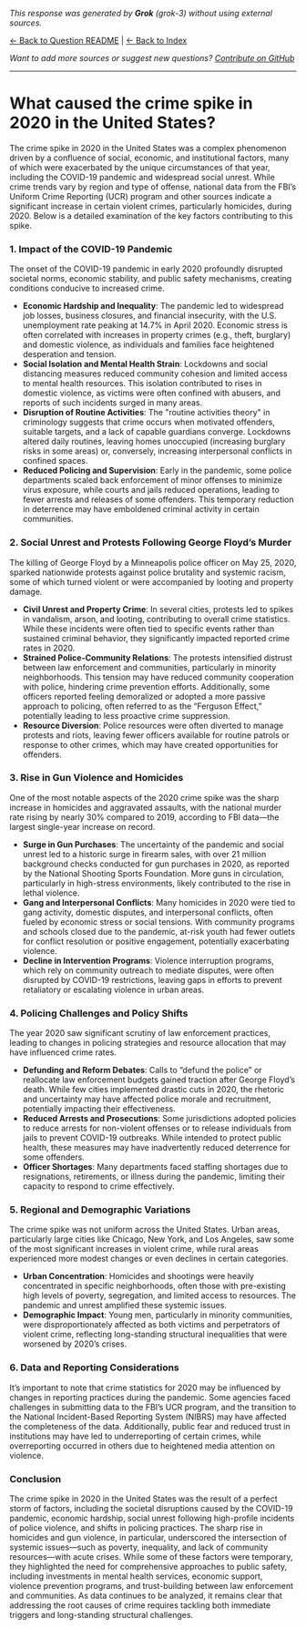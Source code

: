 <!-- 
Generated by: grok
Model: grok-3
Prompt type: default
Generated at: 2025-06-12T11:02:16.114239
-->

*This response was generated by **Grok** (grok-3) without using external sources.*

[← Back to Question README](README.md) | [← Back to Index](../README.md)

*Want to add more sources or suggest new questions? [Contribute on GitHub](https://github.com/justinwest/SuggestedSources)*

---

# What caused the crime spike in 2020 in the United States?

The crime spike in 2020 in the United States was a complex phenomenon driven by a confluence of social, economic, and institutional factors, many of which were exacerbated by the unique circumstances of that year, including the COVID-19 pandemic and widespread social unrest. While crime trends vary by region and type of offense, national data from the FBI’s Uniform Crime Reporting (UCR) program and other sources indicate a significant increase in certain violent crimes, particularly homicides, during 2020. Below is a detailed examination of the key factors contributing to this spike.

### 1. **Impact of the COVID-19 Pandemic**
The onset of the COVID-19 pandemic in early 2020 profoundly disrupted societal norms, economic stability, and public safety mechanisms, creating conditions conducive to increased crime.
- **Economic Hardship and Inequality**: The pandemic led to widespread job losses, business closures, and financial insecurity, with the U.S. unemployment rate peaking at 14.7% in April 2020. Economic stress is often correlated with increases in property crimes (e.g., theft, burglary) and domestic violence, as individuals and families face heightened desperation and tension.
- **Social Isolation and Mental Health Strain**: Lockdowns and social distancing measures reduced community cohesion and limited access to mental health resources. This isolation contributed to rises in domestic violence, as victims were often confined with abusers, and reports of such incidents surged in many areas.
- **Disruption of Routine Activities**: The "routine activities theory" in criminology suggests that crime occurs when motivated offenders, suitable targets, and a lack of capable guardians converge. Lockdowns altered daily routines, leaving homes unoccupied (increasing burglary risks in some areas) or, conversely, increasing interpersonal conflicts in confined spaces.
- **Reduced Policing and Supervision**: Early in the pandemic, some police departments scaled back enforcement of minor offenses to minimize virus exposure, while courts and jails reduced operations, leading to fewer arrests and releases of some offenders. This temporary reduction in deterrence may have emboldened criminal activity in certain communities.

### 2. **Social Unrest and Protests Following George Floyd’s Murder**
The killing of George Floyd by a Minneapolis police officer on May 25, 2020, sparked nationwide protests against police brutality and systemic racism, some of which turned violent or were accompanied by looting and property damage.
- **Civil Unrest and Property Crime**: In several cities, protests led to spikes in vandalism, arson, and looting, contributing to overall crime statistics. While these incidents were often tied to specific events rather than sustained criminal behavior, they significantly impacted reported crime rates in 2020.
- **Strained Police-Community Relations**: The protests intensified distrust between law enforcement and communities, particularly in minority neighborhoods. This tension may have reduced community cooperation with police, hindering crime prevention efforts. Additionally, some officers reported feeling demoralized or adopted a more passive approach to policing, often referred to as the “Ferguson Effect,” potentially leading to less proactive crime suppression.
- **Resource Diversion**: Police resources were often diverted to manage protests and riots, leaving fewer officers available for routine patrols or response to other crimes, which may have created opportunities for offenders.

### 3. **Rise in Gun Violence and Homicides**
One of the most notable aspects of the 2020 crime spike was the sharp increase in homicides and aggravated assaults, with the national murder rate rising by nearly 30% compared to 2019, according to FBI data—the largest single-year increase on record.
- **Surge in Gun Purchases**: The uncertainty of the pandemic and social unrest led to a historic surge in firearm sales, with over 21 million background checks conducted for gun purchases in 2020, as reported by the National Shooting Sports Foundation. More guns in circulation, particularly in high-stress environments, likely contributed to the rise in lethal violence.
- **Gang and Interpersonal Conflicts**: Many homicides in 2020 were tied to gang activity, domestic disputes, and interpersonal conflicts, often fueled by economic stress or social tensions. With community programs and schools closed due to the pandemic, at-risk youth had fewer outlets for conflict resolution or positive engagement, potentially exacerbating violence.
- **Decline in Intervention Programs**: Violence interruption programs, which rely on community outreach to mediate disputes, were often disrupted by COVID-19 restrictions, leaving gaps in efforts to prevent retaliatory or escalating violence in urban areas.

### 4. **Policing Challenges and Policy Shifts**
The year 2020 saw significant scrutiny of law enforcement practices, leading to changes in policing strategies and resource allocation that may have influenced crime rates.
- **Defunding and Reform Debates**: Calls to “defund the police” or reallocate law enforcement budgets gained traction after George Floyd’s death. While few cities implemented drastic cuts in 2020, the rhetoric and uncertainty may have affected police morale and recruitment, potentially impacting their effectiveness.
- **Reduced Arrests and Prosecutions**: Some jurisdictions adopted policies to reduce arrests for non-violent offenses or to release individuals from jails to prevent COVID-19 outbreaks. While intended to protect public health, these measures may have inadvertently reduced deterrence for some offenders.
- **Officer Shortages**: Many departments faced staffing shortages due to resignations, retirements, or illness during the pandemic, limiting their capacity to respond to crime effectively.

### 5. **Regional and Demographic Variations**
The crime spike was not uniform across the United States. Urban areas, particularly large cities like Chicago, New York, and Los Angeles, saw some of the most significant increases in violent crime, while rural areas experienced more modest changes or even declines in certain categories.
- **Urban Concentration**: Homicides and shootings were heavily concentrated in specific neighborhoods, often those with pre-existing high levels of poverty, segregation, and limited access to resources. The pandemic and unrest amplified these systemic issues.
- **Demographic Impact**: Young men, particularly in minority communities, were disproportionately affected as both victims and perpetrators of violent crime, reflecting long-standing structural inequalities that were worsened by 2020’s crises.

### 6. **Data and Reporting Considerations**
It’s important to note that crime statistics for 2020 may be influenced by changes in reporting practices during the pandemic. Some agencies faced challenges in submitting data to the FBI’s UCR program, and the transition to the National Incident-Based Reporting System (NIBRS) may have affected the completeness of the data. Additionally, public fear and reduced trust in institutions may have led to underreporting of certain crimes, while overreporting occurred in others due to heightened media attention on violence.

### Conclusion
The crime spike in 2020 in the United States was the result of a perfect storm of factors, including the societal disruptions caused by the COVID-19 pandemic, economic hardship, social unrest following high-profile incidents of police violence, and shifts in policing practices. The sharp rise in homicides and gun violence, in particular, underscored the intersection of systemic issues—such as poverty, inequality, and lack of community resources—with acute crises. While some of these factors were temporary, they highlighted the need for comprehensive approaches to public safety, including investments in mental health services, economic support, violence prevention programs, and trust-building between law enforcement and communities. As data continues to be analyzed, it remains clear that addressing the root causes of crime requires tackling both immediate triggers and long-standing structural challenges.